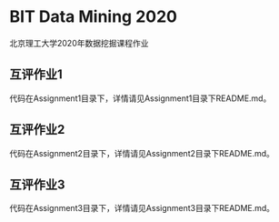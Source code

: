 # BIT Data Mining 2020
北京理工大学2020年数据挖掘课程作业
## 互评作业1
代码在Assignment1目录下，详情请见Assignment1目录下README.md。

## 互评作业2

代码在Assignment2目录下，详情请见Assignment2目录下README.md。

## 互评作业3

代码在Assignment3目录下，详情请见Assignment3目录下README.md。